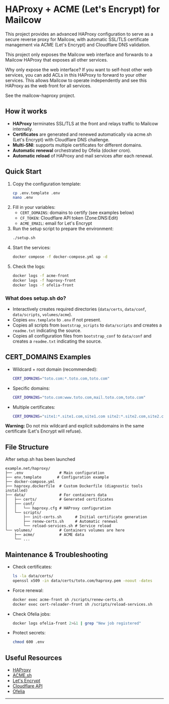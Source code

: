 # HAProxy + ACME (Let's Encrypt) for Mailcow

This project provides an advanced HAProxy configuration to serve as a secure reverse proxy for Mailcow, with automatic SSL/TLS certificate management via ACME (Let's Encrypt) and Cloudflare DNS validation.

This project only exposes the Mailcow web interface and forwards to a Mailcow HAProxy that exposes all other services.

Why only expose the web interface? If you want to self-host other web services, you can add ACLs in this HAProxy to forward to your other services. This allows Mailcow to operate independently and see this HAProxy as the web front for all services.

See the mailcow-haproxy project.

## How it works

- **HAProxy** terminates SSL/TLS at the front and relays traffic to Mailcow internally.
- **Certificates** are generated and renewed automatically via acme.sh (Let's Encrypt) with Cloudflare DNS challenge.
- **Multi-SNI**: supports multiple certificates for different domains.
- **Automatic renewal** orchestrated by Ofelia (docker cron).
- **Automatic reload** of HAProxy and mail services after each renewal.

## Quick Start

1. Copy the configuration template:
   ```bash
   cp .env.template .env
   nano .env
   ```
2. Fill in your variables:
   - `CERT_DOMAINS`: domains to certify (see examples below)
   - `CF_TOKEN`: Cloudflare API token (Zone:DNS:Edit)
   - `ACME_EMAIL`: email for Let's Encrypt
3. Run the setup script to prepare the environment:
   ```bash
   ./setup.sh
   ```
4. Start the services:
   ```bash
   docker compose -f docker-compose.yml up -d
   ```
5. Check the logs:
   ```bash
   docker logs -f acme-front
   docker logs -f haproxy-front
   docker logs -f ofelia-front
   ```

### What does setup.sh do?

- Interactively creates required directories (`data/certs`, `data/conf`, `data/scripts`, `volumes/acme`).
- Copies `env.template` to `.env` if not present.
- Copies all scripts from `bootstrap_scripts` to `data/scripts` and creates a `readme.txt` indicating the source.
- Copies all configuration files from `bootstrap_conf` to `data/conf` and creates a `readme.txt` indicating the source.

## CERT_DOMAINS Examples

- Wildcard + root domain (recommended):
  ```bash
  CERT_DOMAINS="toto.com:*.toto.com,toto.com"
  ```
- Specific domains:
  ```bash
  CERT_DOMAINS="toto.com:www.toto.com,mail.toto.com,toto.com"
  ```
- Multiple certificates:
  ```bash
  CERT_DOMAINS="site1:*.site1.com,site1.com site2:*.site2.com,site2.com"
  ```

**Warning:** Do not mix wildcard and explicit subdomains in the same certificate (Let's Encrypt will refuse).

## File Structure
After setup.sh has been launched

```
example.net/haproxy/
├── .env                # Main configuration
├── env.template       # Configuration example
├── docker-compose.yml
├── haproxy.dockerfile  # Custom Dockerfile (diagnostic tools installed)
├── data/               # For containers data
│   ├── certs/          # Generated certificates
│   ├── conf/
│   │   └── haproxy.cfg # HAProxy configuration
│   └── scripts/
│       ├── init-certs.sh      # Initial certificate generation
│       ├── renew-certs.sh     # Automatic renewal
│       └── reload-services.sh # Service reload
└── volumes/            # Containers volumes are here
    ├── acme/           # ACME data
    └── ...
```

## Maintenance & Troubleshooting

- Check certificates:
  ```bash
  ls -la data/certs/
  openssl x509 -in data/certs/toto.com/haproxy.pem -noout -dates
  ```
- Force renewal:
  ```bash
  docker exec acme-front sh /scripts/renew-certs.sh
  docker exec cert-reloader-front sh /scripts/reload-services.sh
  ```
- Check Ofelia jobs:
  ```bash
  docker logs ofelia-front 2>&1 | grep "New job registered"
  ```
- Protect secrets:
  ```bash
  chmod 600 .env
  ```

## Useful Resources

- [HAProxy](https://www.haproxy.org/#docs)
- [ACME.sh](https://github.com/acmesh-official/acme.sh)
- [Let's Encrypt](https://letsencrypt.org/docs/)
- [Cloudflare API](https://developers.cloudflare.com/api/)
- [Ofelia](https://github.com/mcuadros/ofelia)

---
